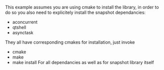This example assumes you are using cmake to install the library, in order to do so
you also need to explicitely install the snapshot dependancies:
- aconcurrent
- qtshell
- asynctask

They all have corresponding cmakes for installation, just invoke
- cmake
- make
- make install
For all dependancies as well as for snapshot library itself
